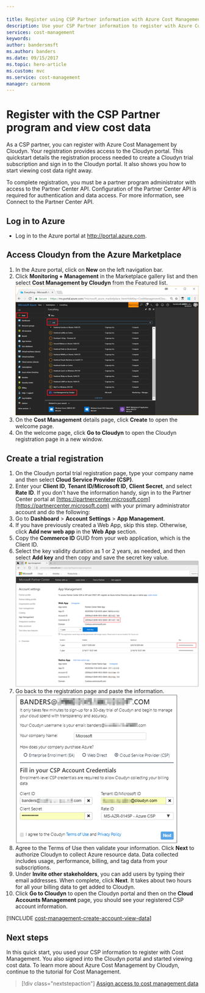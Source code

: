 ```yaml
---

title: Register using CSP Partner information with Azure Cost Management | Microsoft Docs
description: Use your CSP Partner information to register with Azure Cost Management by Cloudyn.
services: cost-management
keywords:
author: bandersmsft
ms.author: banders
ms.date: 09/15/2017
ms.topic: hero-article
ms.custom: mvc
ms.service: cost-management
manager: carmonm
---
```



# Register with the CSP Partner program and view cost data

As a CSP partner, you can register with Azure Cost Management by Cloudyn. Your registration provides access to the Cloudyn portal. This quickstart details the registration process needed to create a Cloudyn trial subscription and sign in to the Cloudyn portal. It also shows you how to start viewing cost data right away.

To complete registration, you must be a partner program administrator with access to the Partner Center API. Configuration of the Partner Center API is required for authentication and data access. For more information, see Connect to the Partner Center API.

## Log in to Azure

- Log in to the Azure portal at http://portal.azure.com.

## Access Cloudyn from the Azure Marketplace

1. In the Azure portal, click on **New** on the left navigation bar.
2. Click **Monitoring + Management** in the Marketplace gallery list and then select **Cost Management by Cloudyn** from the Featured list.  
    ![Markeplace symbol](./media/quick-register-azure-sub/marketplace.png)
4. On the **Cost Management** details page, click **Create** to open the welcome page.  
5. On the welcome page, click **Go to Cloudyn** to open the Cloudyn registration page in a new window.


## Create a trial registration
1. On the Cloudyn portal trial registration page, type your company name and then select **Cloud Service Provider (CSP)**.  
2. Enter your **Client ID**, **Tenant ID/Microsoft ID**, **Client Secret**, and select **Rate ID**. If you don't have the information handy, sign in to the Partner Center portal at  [https://partnercenter.microsoft.com](https://partnercenter.microsoft.com) with your primary administrator account and do the following:
  1. Go to **Dashboard** > **Account Settings** > **App Management**.
  2. If you have previously created a Web App, skip this step. Otherwise, click **Add new web app** in the **Web App** section.
  3. Copy the **Commerce ID** GUID from your web application, which is the Client ID.
  4. Select the key validity duration as 1 or 2 years, as needed, and then select **Add key** and then copy and save the secret key value.  
    ![CSP Partner Center](./media/quick-register-csp/csp-partner-center.png)
  5. Go back to the registration page and paste the information.  
      ![CSP account credentials](./media/quick-register-csp/csp-reg.png)
3. Agree to the Terms of Use then validate your information. Click **Next** to authorize Cloudyn to collect Azure resource data. Data collected includes usage, performance, billing, and tag data from your subscriptions.  
4. Under **Invite other stakeholders**, you can add users by typing their email addresses. When complete, click **Next**. It takes about two hours for all your billing data to get added to Cloudyn.
5. Click **Go to Cloudyn** to open the Cloudyn portal and then on the **Cloud Accounts Management** page, you should see your registered CSP account information.

[!INCLUDE [cost-management-create-account-view-data](../../includes/cost-management-create-account-view-data.md)]

## Next steps

In this quick start, you used your CSP information to register with Cost Management. You also signed into the Cloudyn portal and started viewing cost data. To learn more about Azure Cost Management by Cloudyn, continue to the tutorial for Cost Management.

> [!div class="nextstepaction"]
> [Assign access to cost management data](./tutorial-user-access.md)
